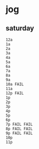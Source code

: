 # jog

## saturday

~~~
12a
1a
2a
3a
4a
5a
6a
7a
8a
9a
10a FAIL
11a
12p FAIL
1p
2p
3p
4p
5p
6p
7p FAIL FAIL
8p FAIL FAIL
9p FAIL FAIL
10p
11p
~~~
